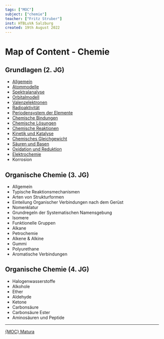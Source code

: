 ```yaml
---
tags: ["MOC"]
subject: ["chemie"]
teacher: ["Fritz Struber"]
inst: HTBLuVA Salzburg
created: 19th August 2022
---
```


# Map of Content - Chemie

## Grundlagen (2. JG)

 - [Allgemein](Grundlagen%20%20der%20Chemie.md)
 - [Atommodelle](Atommodelle.md)
 - [Spektralanalyse](Spektralanalyse.md)
 - [Orbitalmodell](Orbitalmodell.md)
 - [Valenzelektronen](Valenzelektronen.md)
 - [Radioaktivität](Radioaktivität.md)
 - [Periodensystem der Elemente](Periodensystem%20der%20Elemente.md)
 - [Chemische Bindungen](Chemische%20Bindungen.md)
 - [Chemische Lösungen](Chemische%20Lösungen.md)
 - [Chemische Reaktionen](Chemische%20Reaktionen)
 - [Kinetik und Katalyse](Kinetik%20und%20Katalyse)
 - [Chemisches Gleichgewicht](Chemisches%20Gleichgewicht)
 - [Säuren und Basen](Säuren%20und%20Basen.md)
 - [Oxidation und Reduktion](Oxidation%20und%20Reduktion.md)
 - [Elektrochemie](Elektrochemie.md)
 - Korrosion

## Organische Chemie (3. JG)

 - Allgemein
 - Typische Reaktionsmechanismen
 - Arten von Strukturformen
 - Einteilung Organischer Verbindungen nach dem Gerüst
 - Nomenklatur
 - Grundregeln der Systematischen Namensgebung
 - Isomere
 - Funktionelle Gruppen
 - Alkane
 - Petrochemie
 - Alkene & Alkine
 - Gummi
 - Polyurethane
 - Aromatische Verbindungen

## Organische Chemie (4. JG)

 - Halogenwasserstoffe
 - Alkohole
 - Ether
 - Aldehyde
 - Ketone
 - Carbonsäure
 - Carbonsäure Ester
 - Aminosäuren und Peptide

---

[{MOC} Matura]({MOC}%20Matura.md)